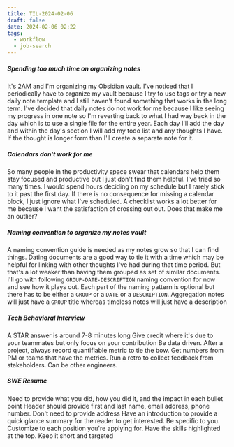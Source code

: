 ```yaml
---
title: TIL-2024-02-06
draft: false
date: 2024-02-06 02:22
tags:
  - workflow
  - job-search
---
```

##### Spending too much time on organizing notes
It's 2AM and I'm organizing my Obsidian vault. I've noticed that I periodically have to organize my vault because I try to use tags or try a new daily note template and I still haven't found something that works in the long term. I've decided that daily notes do not work for me because I like seeing my progress in one note so I'm reverting back to what I had way back in the day which is to use a single file for the entire year. Each day I'll add the day and within the day's section I will add my todo list and any thoughts I have. If the thought is longer form than I'll create a separate note for it.

##### Calendars don't work for me
So many people in the productivity space swear that calendars help them stay focused and productive but I just don't find them helpful. I've tried so many times. I would spend hours deciding on my schedule but I rarely stick to it past the first day. If there is no consequence for missing a calendar block, I just ignore what I've scheduled. A checklist works a lot better for me because I want the satisfaction of crossing out out. Does that make me an outlier?

##### Naming convention to organize my notes vault
A naming convention guide is needed as my notes grow so that I can find things. Dating documents are a good way to tie it with a time which may be helpful for linking with other thoughts I've had during that time period. But that's a lot weaker than having them grouped as set of similar documents. I'll go with following `GROUP-DATE-DESCRIPTION` naming convention for now and see how it plays out. Each part of the naming pattern is optional but there has to be either a `GROUP` or a `DATE` or a `DESCRIPTION`. Aggregation notes will just have a `GROUP` title whereas timeless notes will just have a description

##### Tech Behavioral Interview
A STAR answer is around 7-8 minutes long
Give credit where it's due to your teammates but only focus on your contribution
Be data driven. 
After a project, always record quantifiable metric to tie the bow. Get numbers from PM or teams that have the metrics. Run a retro to collect feedback from stakeholders. Can be other engineers.

##### SWE Resume
Need to provide what you did, how you did it, and the impact in each bullet point
Header should provide first and last name, email address, phone number. Don't need to provide address
Have an introduction to provide a quick glance summary for the reader to get interested. Be specific to you. Customize to each position you're applying for.
Have the skills highlighted at the top. Keep it short and targeted